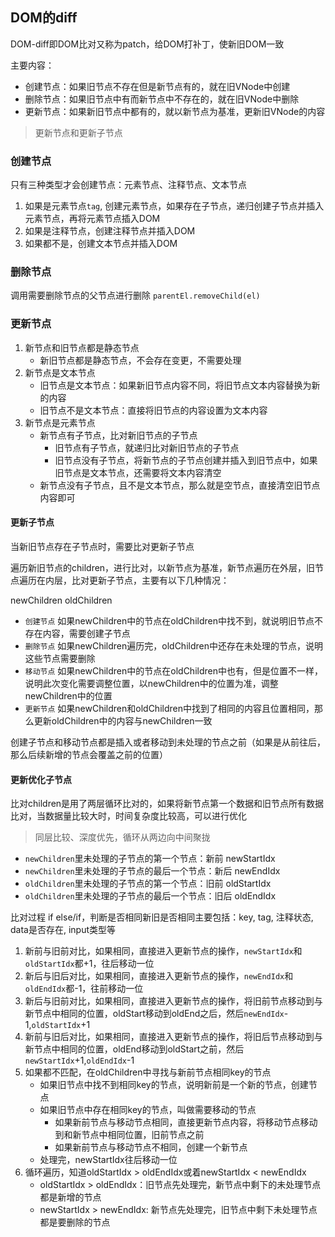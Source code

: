 ## DOM的diff
DOM-diff即DOM比对又称为patch，给DOM打补丁，使新旧DOM一致

主要内容：
- 创建节点：如果旧节点不存在但是新节点有的，就在旧VNode中创建
- 删除节点：如果旧节点中有而新节点中不存在的，就在旧VNode中删除
- 更新节点：如果新旧节点中都有的，就以新节点为基准，更新旧VNode的内容

> 更新节点和更新子节点

### 创建节点
只有三种类型才会创建节点：元素节点、注释节点、文本节点
1. 如果是元素节点`tag`, 创建元素节点，如果存在子节点，递归创建子节点并插入元素节点，再将元素节点插入DOM
2. 如果是注释节点，创建注释节点并插入DOM
3. 如果都不是，创建文本节点并插入DOM

### 删除节点
调用需要删除节点的父节点进行删除
`parentEl.removeChild(el)`

### 更新节点
1. 新节点和旧节点都是静态节点
   - 新旧节点都是静态节点，不会存在变更，不需要处理
2. 新节点是文本节点
   - 旧节点是文本节点：如果新旧节点内容不同，将旧节点文本内容替换为新的内容
   - 旧节点不是文本节点：直接将旧节点的内容设置为文本内容
3. 新节点是元素节点
     - 新节点有子节点，比对新旧节点的子节点
       - 旧节点有子节点，就递归比对新旧节点的子节点
       - 旧节点没有子节点，将新节点的子节点创建并插入到旧节点中，如果旧节点是文本节点，还需要将文本内容清空
     - 新节点没有子节点，且不是文本节点，那么就是空节点，直接清空旧节点内容即可
  
#### 更新子节点
当新旧节点存在子节点时，需要比对更新子节点

遍历新旧节点的children，进行比对，以新节点为基准，新节点遍历在外层，旧节点遍历在内层，比对更新子节点，主要有以下几种情况：

newChildren oldChildren
- `创建节点`
  如果newChildren中的节点在oldChildren中找不到，就说明旧节点不存在内容，需要创建子节点
- `删除节点`
  如果newChildren遍历完，oldChildren中还存在未处理的节点，说明这些节点需要删除
- `移动节点`
  如果newChildren中的节点在oldChildren中也有，但是位置不一样，说明此次变化需要调整位置，以newChildren中的位置为准，调整newChildren中的位置
- `更新节点`
  如果newChildren和oldChildren中找到了相同的内容且位置相同，那么更新oldChildren中的内容与newChildren一致

创建子节点和移动节点都是插入或者移动到未处理的节点之前（如果是从前往后，那么后续新增的节点会覆盖之前的位置）

#### 更新优化子节点
比对children是用了两层循环比对的，如果将新节点第一个数据和旧节点所有数据比对，当数据量比较大时，时间复杂度比较高，可以进行优化
> 同层比较、深度优先，循环从两边向中间聚拢
- `newChildren`里未处理的子节点的第一个节点：新前 newStartIdx 
- `newChildren`里未处理的子节点的最后一个节点：新后 newEndIdx
- `oldChildren`里未处理的子节点的第一个节点：旧前 oldStartIdx
- `oldChildren`里未处理的子节点的最后一个节点：旧后 oldEndIdx
  
比对过程 if else/if，判断是否相同新旧是否相同主要包括：key, tag, 注释状态, data是否存在, input类型等
1. 新前与旧前对比，如果相同，直接进入更新节点的操作，`newStartIdx`和`oldStartIdx`都+1，往后移动一位
2. 新后与旧后对比，如果相同，直接进入更新节点的操作，`newEndIdx`和`oldEndIdx`都-1，往前移动一位
3. 新后与旧前对比，如果相同，直接进入更新节点的操作，将旧前节点移动到与新节点中相同的位置，oldStart移动到oldEnd之后，然后`newEndIdx`-1,`oldStartIdx`+1
4. 新前与旧后对比，如果相同，直接进入更新节点的操作，将旧后节点移动到与新节点中相同的位置，oldEnd移动到oldStart之前，然后`newStartIdx`+1,`oldEndIdx`-1
5. 如果都不匹配，在oldChildren中寻找与新前节点相同key的节点
     - 如果旧节点中找不到相同key的节点，说明新前是一个新的节点，创建节点
     - 如果旧节点中存在相同key的节点，叫做需要移动的节点
       - 如果新前节点与移动节点相同，直接更新节点内容，将移动节点移动到和新节点中相同位置，旧前节点之前
       - 如果新前节点与移动节点不相同，创建一个新节点
     - 处理完，newStartIdx往后移动一位
6. 循环遍历，知道oldStartIdx > oldEndIdx或着newStartIdx < newEndIdx
    - oldStartIdx > oldEndIdx：旧节点先处理完，新节点中剩下的未处理节点都是新增的节点
    - newStartIdx > newEndIdx: 新节点先处理完，旧节点中剩下未处理节点都是要删除的节点